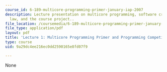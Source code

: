 ```yaml
---
course_id: 6-189-multicore-programming-primer-january-iap-2007
description: Lecture presentation on multicore programming, software crises, Moore's
  law, and the course project..
file_location: /coursemedia/6-189-multicore-programming-primer-january-iap-2007/9a29dc4ee216ec0dd2590165e8fd07f9_lec1intro.pdf
file_type: application/pdf
layout: pdf
title: 'Lecture 1: Multicore Programming Primer and Programming Competition'
type: course
uid: 9a29dc4ee216ec0dd2590165e8fd07f9

---
```

None